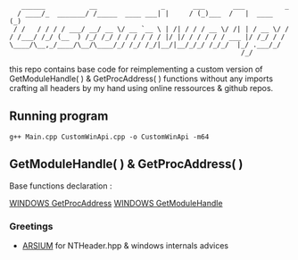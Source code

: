 ```                
   ______           __                _       ___       ___          _ 
  / ____/_  _______/ /_____  ____ ___| |     / (_)___  /   |  ____  (_)
 / /   / / / / ___/ __/ __ \/ __ `__ \ | /| / / / __ \/ /| | / __ \/ / 
/ /___/ /_/ (__  ) /_/ /_/ / / / / / / |/ |/ / / / / / ___ |/ /_/ / /  
\____/\__,_/____/\__/\____/_/ /_/ /_/|__/|__/_/_/ /_/_/  |_/ .___/_/   
                                                          /_/                                              
```

this repo contains base code for reimplementing a custom version of GetModuleHandle( ) & GetProcAddress( ) functions without any imports crafting all headers by my hand using online ressources & github repos.

## Running program 

`g++ Main.cpp CustomWinApi.cpp -o CustomWinApi -m64`


## GetModuleHandle( ) & GetProcAddress( )

Base functions declaration :

[WINDOWS GetProcAddress](https://learn.microsoft.com/en-us/windows/win32/api/libloaderapi/nf-libloaderapi-getprocaddress)
[WINDOWS GetModuleHandle](https://learn.microsoft.com/en-us/windows/win32/api/libloaderapi/nf-libloaderapi-getmodulehandlew)

### Greetings

- [ARSIUM](https://github.com/arsium) for NTHeader.hpp & windows internals advices
